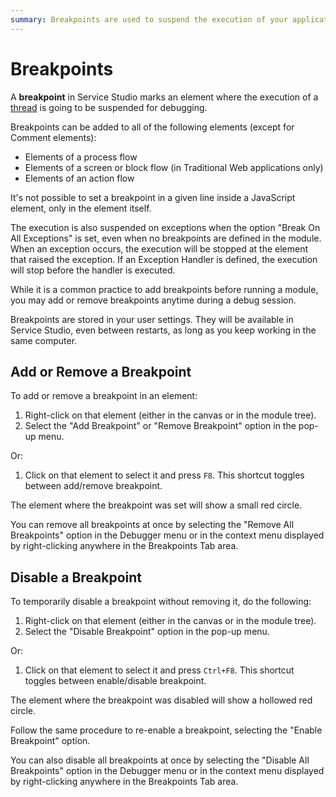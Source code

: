 ```yaml
---
summary: Breakpoints are used to suspend the execution of your application while troubleshooting and debugging issues.
---
```


# Breakpoints

A **breakpoint** in Service Studio marks an element where the execution of a [thread](<threads.md>) is going to be suspended for debugging. 

Breakpoints can be added to all of the following elements (except for Comment elements):

* Elements of a process flow
* Elements of a screen or block flow (in Traditional Web applications only)
* Elements of an action flow

It's not possible to set a breakpoint in a given line inside a JavaScript element, only in the element itself.

The execution is also suspended on exceptions when the option "Break On All Exceptions" is set, even when no breakpoints are defined in the module. When an exception occurs, the execution will be stopped at the element that raised the exception. If an Exception Handler is defined, the execution will stop before the handler is executed.

While it is a common practice to add breakpoints before running a module, you may add or remove breakpoints anytime during a debug session.

Breakpoints are stored in your user settings. They will be available in Service Studio, even between restarts, as long as you keep working in the same computer.


## Add or Remove a Breakpoint

To add or remove a breakpoint in an element:

1. Right-click on that element (either in the canvas or in the module tree).
1. Select the "Add Breakpoint" or "Remove Breakpoint" option in the pop-up menu. 

Or:

1. Click on that element to select it and press `F8`. This shortcut toggles between add/remove breakpoint. 

The element where the breakpoint was set will show a small red circle.

You can remove all breakpoints at once by selecting the "Remove All Breakpoints" option in the Debugger menu or in the context menu displayed by right-clicking anywhere in the Breakpoints Tab area.


## Disable a Breakpoint

To temporarily disable a breakpoint without removing it, do the following:

1. Right-click on that element (either in the canvas or in the module tree).
1. Select the "Disable Breakpoint" option in the pop-up menu. 

Or:

1. Click on that element to select it and press `Ctrl+F8`. This shortcut toggles between enable/disable breakpoint. 

The element where the breakpoint was disabled will show a hollowed red circle.

Follow the same procedure to re-enable a breakpoint, selecting the "Enable Breakpoint" option.

You can also disable all breakpoints at once by selecting the "Disable All Breakpoints" option in the Debugger menu or in the context menu displayed by right-clicking anywhere in the Breakpoints Tab area.
